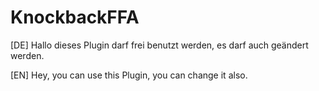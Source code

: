 # KnockbackFFA
 
[DE]
Hallo dieses Plugin darf frei benutzt werden, es darf auch geändert werden.

[EN]
Hey, you can use this Plugin, you can change it also.
